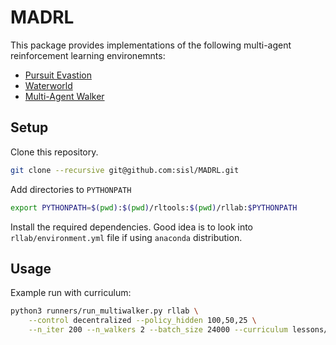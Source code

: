 # MADRL

This package provides implementations of the following multi-agent reinforcement learning environemnts:

- [Pursuit Evastion](https://github.com/sisl/MADRL/blob/master/madrl_environments/pursuit/pursuit_evade.py)
- [Waterworld](https://github.com/sisl/MADRL/blob/master/madrl_environments/pursuit/waterworld.py)
- [Multi-Agent Walker](https://github.com/sisl/MADRL/blob/master/madrl_environments/walker/multi_walker.py)

## Setup
Clone this repository.
```bash
git clone --recursive git@github.com:sisl/MADRL.git
```

Add directories to `PYTHONPATH`
```bash
export PYTHONPATH=$(pwd):$(pwd)/rltools:$(pwd)/rllab:$PYTHONPATH
```

Install the required dependencies. Good idea is to look into `rllab/environment.yml` file if using `anaconda` distribution.

## Usage

Example run with curriculum:

```bash
python3 runners/run_multiwalker.py rllab \
    --control decentralized --policy_hidden 100,50,25 \
    --n_iter 200 --n_walkers 2 --batch_size 24000 --curriculum lessons/multiwalker/env.yaml
```
